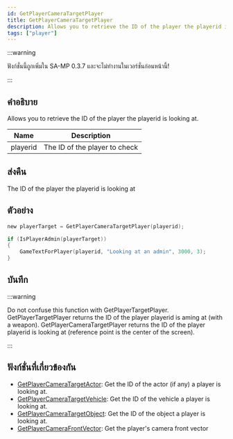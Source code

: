 ```yaml
---
id: GetPlayerCameraTargetPlayer
title: GetPlayerCameraTargetPlayer
description: Allows you to retrieve the ID of the player the playerid is looking at.
tags: ["player"]
---
```


:::warning

ฟังก์ชั่นนี้ถูกเพิ่มใน SA-MP 0.3.7 และจะไม่ทำงานในเวอร์ชั่นก่อนหน้านี้!

:::

## คำอธิบาย

Allows you to retrieve the ID of the player the playerid is looking at.

| Name     | Description                   |
| -------- | ----------------------------- |
| playerid | The ID of the player to check |

## ส่งคืน

The ID of the player the playerid is looking at

## ตัวอย่าง

```c
new playerTarget = GetPlayerCameraTargetPlayer(playerid);

if (IsPlayerAdmin(playerTarget))
{
    GameTextForPlayer(playerid, "Looking at an admin", 3000, 3);
}
```

## บันทึก

:::warning

Do not confuse this function with GetPlayerTargetPlayer. GetPlayerTargetPlayer returns the ID of the player playerid is aming at (with a weapon). GetPlayerCameraTargetPlayer returns the ID of the player playerid is looking at (reference point is the center of the screen).

:::

## ฟังก์ชั่นที่เกี่ยวข้องกัน

- [GetPlayerCameraTargetActor](../functions/GetPlayerCameraTargetActor): Get the ID of the actor (if any) a player is looking at.
- [GetPlayerCameraTargetVehicle](../functions/GetPlayerCameraTargetVehicle): Get the ID of the vehicle a player is looking at.
- [GetPlayerCameraTargetObject](../functions/GetplayerCameraTargetObject): Get the ID of the object a player is looking at.
- [GetPlayerCameraFrontVector](../functions/GetPlayercameraFrontVector): Get the player's camera front vector
